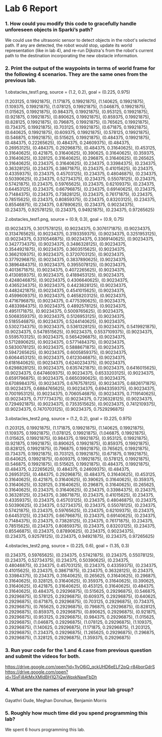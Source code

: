 # Lab 6 Report #

### 1. How could you modify this code to gracefully handle unforeseen objects in Sparki’s path? ###
We could use the ultrasonic sensor to detect objects in the robot's selected path. If any are detected, the robot would stop, update its world representation (like in lab 4), and re-run Dijkstra's from the robot's current path to the destination incorporating the new obstacle information. 

### 2. Print the output of the waypoints in terms of world frame for the following 4 scenarios. They are the same ones from the previous lab. ###

#### 
1.obstacles_test1.png, source = (1.2, 0.2), goal = (0.225, 0.975)

(1.203125, 0.19921875), (1.171875, 0.19921875), (1.140625, 0.19921875), (1.109375, 0.19921875), (1.078125, 0.19921875), (1.046875, 0.19921875), (1.015625, 0.19921875), (0.984375, 0.19921875), (0.953125, 0.19921875), (0.921875, 0.19921875), (0.890625, 0.19921875), (0.859375, 0.19921875), (0.828125, 0.19921875), (0.796875, 0.19921875), (0.765625, 0.19921875), (0.734375, 0.19921875), (0.703125, 0.19921875), (0.671875, 0.19921875), (0.640625, 0.19921875), (0.609375, 0.19921875), (0.578125, 0.19921875), (0.546875, 0.19921875), (0.515625, 0.19921875), (0.484375, 0.19921875), (0.484375, 0.22265625), (0.484375, 0.24609375), (0.484375, 0.26953125), (0.484375, 0.29296875), (0.484375, 0.31640625), (0.453125, 0.31640625), (0.421875, 0.31640625), (0.390625, 0.31640625), (0.359375, 0.31640625), (0.328125, 0.31640625), (0.296875, 0.31640625), (0.265625, 0.31640625), (0.234375, 0.31640625), (0.234375, 0.33984375), (0.234375, 0.36328125), (0.234375, 0.38671875), (0.234375, 0.41015625), (0.234375, 0.43359375), (0.234375, 0.45703125), (0.234375, 0.48046875), (0.234375, 0.50390625), (0.234375, 0.52734375), (0.234375, 0.55078125), (0.234375, 0.57421875), (0.234375, 0.59765625), (0.234375, 0.62109375), (0.234375, 0.64453125), (0.234375, 0.66796875), (0.234375, 0.69140625), (0.234375, 0.71484375), (0.234375, 0.73828125), (0.234375, 0.76171875), (0.234375, 0.78515625), (0.234375, 0.80859375), (0.234375, 0.83203125), (0.234375, 0.85546875), (0.234375, 0.87890625), (0.234375, 0.90234375), (0.234375, 0.92578125), (0.234375, 0.94921875), (0.234375, 0.97265625)

2.obstacles_test1.png, source = (0.9, 0.3), goal = (0.9, 0.75)

(0.90234375, 0.3017578125), (0.90234375, 0.3076171875), (0.90234375, 0.3134765625), (0.90234375, 0.3193359375), (0.90234375, 0.3251953125), (0.90234375, 0.3310546875), (0.90234375, 0.3369140625), (0.90234375, 0.3427734375), (0.90234375, 0.3486328125), (0.90234375, 0.3544921875), (0.90234375, 0.3603515625), (0.90234375, 0.3662109375), (0.90234375, 0.3720703125), (0.90234375, 0.3779296875), (0.90234375, 0.3837890625), (0.90234375, 0.3896484375), (0.90234375, 0.3955078125), (0.90234375, 0.4013671875), (0.90234375, 0.4072265625), (0.90234375, 0.4130859375), (0.90234375, 0.4189453125), (0.90234375, 0.4248046875), (0.90234375, 0.4306640625), (0.90234375, 0.4365234375), (0.90234375, 0.4423828125), (0.90234375, 0.4482421875), (0.90234375, 0.4541015625), (0.90234375, 0.4599609375), (0.90234375, 0.4658203125), (0.90234375, 0.4716796875), (0.90234375, 0.4775390625), (0.90234375, 0.4833984375), (0.90234375, 0.4892578125), (0.90234375, 0.4951171875), (0.90234375, 0.5009765625), (0.90234375, 0.5068359375), (0.90234375, 0.5126953125), (0.90234375, 0.5185546875), (0.90234375, 0.5244140625), (0.90234375, 0.5302734375), (0.90234375, 0.5361328125), (0.90234375, 0.5419921875), (0.90234375, 0.5478515625), (0.90234375, 0.5537109375), (0.90234375, 0.5595703125), (0.90234375, 0.5654296875), (0.90234375, 0.5712890625), (0.90234375, 0.5771484375), (0.90234375, 0.5830078125), (0.90234375, 0.5888671875), (0.90234375, 0.5947265625), (0.90234375, 0.6005859375), (0.90234375, 0.6064453125), (0.90234375, 0.6123046875), (0.90234375, 0.6181640625), (0.90234375, 0.6240234375), (0.90234375, 0.6298828125), (0.90234375, 0.6357421875), (0.90234375, 0.6416015625), (0.90234375, 0.6474609375), (0.90234375, 0.6533203125), (0.90234375, 0.6591796875), (0.90234375, 0.6650390625), (0.90234375, 0.6708984375), (0.90234375, 0.6767578125), (0.90234375, 0.6826171875), (0.90234375, 0.6884765625), (0.90234375, 0.6943359375), (0.90234375, 0.7001953125), (0.90234375, 0.7060546875), (0.90234375, 0.7119140625), (0.90234375, 0.7177734375), (0.90234375, 0.7236328125), (0.90234375, 0.7294921875), (0.90234375, 0.7353515625), (0.90234375, 0.7412109375), (0.90234375, 0.7470703125), (0.90234375, 0.7529296875)

3.obstacles_test2.png, source = (1.2, 0.2), goal = (0.225, 0.975) 

(1.203125, 0.19921875), (1.171875, 0.19921875), (1.140625, 0.19921875), (1.109375, 0.19921875), (1.078125, 0.19921875), (1.046875, 0.19921875), (1.015625, 0.19921875), (0.984375, 0.19921875), (0.953125, 0.19921875), (0.921875, 0.19921875), (0.890625, 0.19921875), (0.859375, 0.19921875), (0.828125, 0.19921875), (0.796875, 0.19921875), (0.765625, 0.19921875), (0.734375, 0.19921875), (0.703125, 0.19921875), (0.671875, 0.19921875), (0.640625, 0.19921875), (0.609375, 0.19921875), (0.578125, 0.19921875), (0.546875, 0.19921875), (0.515625, 0.19921875), (0.484375, 0.19921875), (0.484375, 0.22265625), (0.484375, 0.24609375), (0.484375, 0.26953125), (0.484375, 0.29296875), (0.484375, 0.31640625), (0.453125, 0.31640625), (0.421875, 0.31640625), (0.390625, 0.31640625), (0.359375, 0.31640625), (0.328125, 0.31640625), (0.296875, 0.31640625), (0.265625, 0.31640625), (0.234375, 0.31640625), (0.234375, 0.33984375), (0.234375, 0.36328125), (0.234375, 0.38671875), (0.234375, 0.41015625), (0.234375, 0.43359375), (0.234375, 0.45703125), (0.234375, 0.48046875), (0.234375, 0.50390625), (0.234375, 0.52734375), (0.234375, 0.55078125), (0.234375, 0.57421875), (0.234375, 0.59765625), (0.234375, 0.62109375), (0.234375, 0.64453125), (0.234375, 0.66796875), (0.234375, 0.69140625), (0.234375, 0.71484375), (0.234375, 0.73828125), (0.234375, 0.76171875), (0.234375, 0.78515625), (0.234375, 0.80859375), (0.234375, 0.83203125), (0.234375, 0.85546875), (0.234375, 0.87890625), (0.234375, 0.90234375), (0.234375, 0.92578125), (0.234375, 0.94921875), (0.234375, 0.97265625) 

4.obstacles_test2.png, source = (0.225, 0.6), goal = (1.35, 0.3)

(0.234375, 0.59765625), (0.234375, 0.57421875), (0.234375, 0.55078125), (0.234375, 0.52734375), (0.234375, 0.50390625), (0.234375, 0.48046875), (0.234375, 0.45703125), (0.234375, 0.43359375), (0.234375, 0.41015625), (0.234375, 0.38671875), (0.234375, 0.36328125), (0.234375, 0.33984375), (0.234375, 0.31640625), (0.265625, 0.31640625), (0.296875, 0.31640625), (0.328125, 0.31640625), (0.359375, 0.31640625), (0.390625, 0.31640625), (0.421875, 0.31640625), (0.453125, 0.31640625), (0.484375, 0.31640625), (0.484375, 0.29296875), (0.515625, 0.29296875), (0.546875, 0.29296875), (0.578125, 0.29296875), (0.609375, 0.29296875), (0.640625, 0.29296875), (0.671875, 0.29296875), (0.703125, 0.29296875), (0.734375, 0.29296875), (0.765625, 0.29296875), (0.796875, 0.29296875), (0.828125, 0.29296875), (0.859375, 0.29296875), (0.890625, 0.29296875), (0.921875, 0.29296875), (0.953125, 0.29296875), (0.984375, 0.29296875), (1.015625, 0.29296875), (1.046875, 0.29296875), (1.078125, 0.29296875), (1.109375, 0.29296875), (1.140625, 0.29296875), (1.171875, 0.29296875), (1.203125, 0.29296875), (1.234375, 0.29296875), (1.265625, 0.29296875), (1.296875, 0.29296875), (1.328125, 0.29296875), (1.359375, 0.29296875)
####

### 3. Run your code for the 1.and 4.case from previous question and submit the videos for both. ###

https://drive.google.com/open?id=1lyO6iO_qckUHD6eELF2pQ-r84borGdrS
https://drive.google.com/open?id=1SvFj8AtMxXMldBH1Q7iQwWqxkNawFbDh

### 4. What are the names of everyone in your lab group? ###
Gayathri Gude, Meghan Donohue, Benjamin Morris
 

### 5. Roughly how much time did you spend programming this lab? ###
We spent 6 hours programming this lab. 

